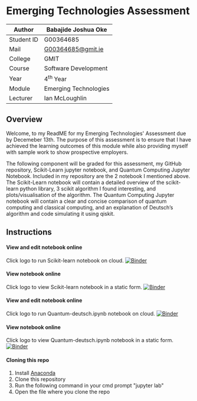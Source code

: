 # Emerging Technologies Assessment


   Author | Babajide Joshua Oke
----------|--
Student ID| G00364685
Mail      | G00364685@gmit.ie
College   | GMIT
Course    | Software Development
Year      | 4<sup>th</sup> Year
Module    | Emerging Technologies
Lecturer  | Ian McLoughlin


## Overview

<p> Welcome, to my ReadME for my Emerging Technologies' Assessment due by Decemeber 13th. The purpose of this assessment is to ensure that I have achieved the learning outcomes of this module while also providing myself with sample work to show prospective employers. 
</p>

<p>The following component will be graded for this assessment, my GitHub repository, Scikit-Learn jupyter notebook, and Quantum Computing Jupyter Notebook. Included in my repository are the 2 notebook I mentioned above. The Scikit-Learn notebook will contain a detailed overview of the scikit-learn python library, 3 scikit algorithm I found interesting, and plots/visualisation of the algorithm. The Quantum Computing Jupyter notebook will contain a clear and concise comparison of quantum computing and classical computing, and an explanation of Deutsch’s algorithm and code simulating it using qiskit.
</p>

## Instructions

#### View and edit notebook online 
Click logo to run Scikit-learn  notebook on cloud.
[![Binder](https://mybinder.org/badge_logo.svg)](https://mybinder.org/v2/gh/Babajide-olawoye/emrgingTechAssessment/HEAD?labpath=Scikit-Learn.ipynb)

#### View notebook online
Click logo to view Scikit-learn notebook in a static form.
[![Binder](https://raw.githubusercontent.com/jupyter/design/master/logos/Badges/nbviewer_badge.svg)](https://nbviewer.org/github/Babajide-olawoye/emrgingTechAssessment/blob/main/Scikit-Learn.ipynb)


#### View and edit notebook online 
Click logo to run Quantum-deutsch.ipynb notebook on cloud.
[![Binder](https://mybinder.org/badge_logo.svg)](https://mybinder.org/v2/gh/Babajide-olawoye/emrgingTechAssessment/HEAD?labpath=quantum-deutsch.ipynb)

#### View notebook online
Click logo to view Quantum-deutsch.ipynb notebook in a static form.
[![Binder](https://raw.githubusercontent.com/jupyter/design/master/logos/Badges/nbviewer_badge.svg)](https://nbviewer.org/github/Babajide-olawoye/emrgingTechAssessment/blob/main/quantum-deutsch.ipynb)


#### Cloning this repo
1. Install [Anaconda](https://docs.anaconda.com/anaconda/install/index.html)
2. Clone this repository
3. Run the following command in your cmd prompt "jupyter lab"
4. Open the file where you clone the repo




